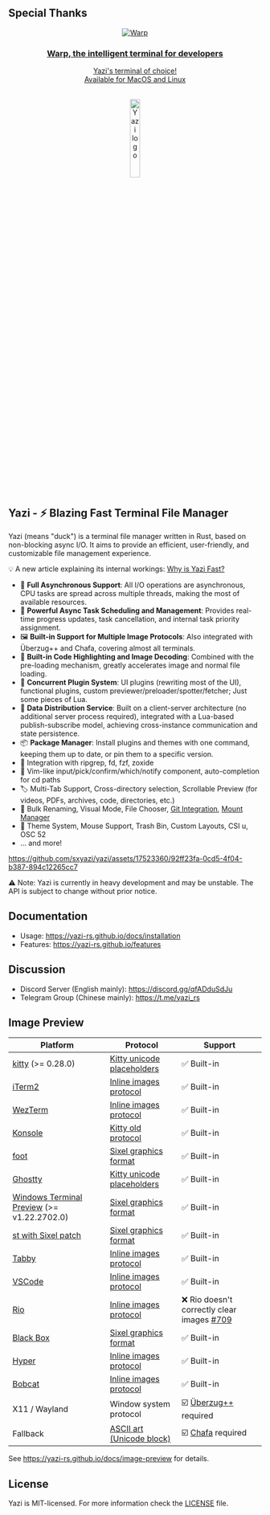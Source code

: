 ## Special Thanks

<div align="center" markdown="1">

[![Warp](https://github.com/user-attachments/assets/0c3b132c-8984-49cf-918a-db6f6abe2c01)](https://www.warp.dev/?utm_source=github&utm_medium=referral&utm_campaign=yazi)<br>

### [Warp, the intelligent terminal for developers](https://www.warp.dev/?utm_source=github&utm_medium=referral&utm_campaign=inquirer)

[Yazi's terminal of choice!](https://www.warp.dev/?utm_source=github&utm_medium=referral&utm_campaign=yazi)<br>
[Available for MacOS and Linux](https://www.warp.dev/?utm_source=github&utm_medium=referral&utm_campaign=yazi)<br>

</div>
<br/>
<div align="center">
  <img src="assets/logo.png" alt="Yazi logo" width="20%">
</div>

## Yazi - ⚡️ Blazing Fast Terminal File Manager

Yazi (means "duck") is a terminal file manager written in Rust, based on non-blocking async I/O. It aims to provide an efficient, user-friendly, and customizable file management experience.

💡 A new article explaining its internal workings: [Why is Yazi Fast?](https://yazi-rs.github.io/blog/why-is-yazi-fast)

- 🚀 **Full Asynchronous Support**: All I/O operations are asynchronous, CPU tasks are spread across multiple threads, making the most of available resources.
- 💪 **Powerful Async Task Scheduling and Management**: Provides real-time progress updates, task cancellation, and internal task priority assignment.
- 🖼️ **Built-in Support for Multiple Image Protocols**: Also integrated with Überzug++ and Chafa, covering almost all terminals.
- 🌟 **Built-in Code Highlighting and Image Decoding**: Combined with the pre-loading mechanism, greatly accelerates image and normal file loading.
- 🔌 **Concurrent Plugin System**: UI plugins (rewriting most of the UI), functional plugins, custom previewer/preloader/spotter/fetcher; Just some pieces of Lua.
- 📡 **Data Distribution Service**: Built on a client-server architecture (no additional server process required), integrated with a Lua-based publish-subscribe model, achieving cross-instance communication and state persistence.
- 📦 **Package Manager**: Install plugins and themes with one command, keeping them up to date, or pin them to a specific version.
- 🧰 Integration with ripgrep, fd, fzf, zoxide
- 💫 Vim-like input/pick/confirm/which/notify component, auto-completion for cd paths
- 🏷️ Multi-Tab Support, Cross-directory selection, Scrollable Preview (for videos, PDFs, archives, code, directories, etc.)
- 🔄 Bulk Renaming, Visual Mode, File Chooser, [Git Integration](https://github.com/yazi-rs/plugins/tree/main/git.yazi), [Mount Manager](https://github.com/yazi-rs/plugins/tree/main/mount.yazi)
- 🎨 Theme System, Mouse Support, Trash Bin, Custom Layouts, CSI u, OSC 52
- ... and more!

https://github.com/sxyazi/yazi/assets/17523360/92ff23fa-0cd5-4f04-b387-894c12265cc7

⚠️ Note: Yazi is currently in heavy development and may be unstable. The API is subject to change without prior notice.

## Documentation

- Usage: https://yazi-rs.github.io/docs/installation
- Features: https://yazi-rs.github.io/features

## Discussion

- Discord Server (English mainly): https://discord.gg/qfADduSdJu
- Telegram Group (Chinese mainly): https://t.me/yazi_rs

## Image Preview

| Platform                                                                                                      | Protocol                               | Support                                               |
| ------------------------------------------------------------------------------------------------------------- | -------------------------------------- | ----------------------------------------------------- |
| [kitty](https://github.com/kovidgoyal/kitty) (>= 0.28.0)                                                      | [Kitty unicode placeholders][kgp]      | ✅ Built-in                                           |
| [iTerm2](https://iterm2.com)                                                                                  | [Inline images protocol][iip]          | ✅ Built-in                                           |
| [WezTerm](https://github.com/wez/wezterm)                                                                     | [Inline images protocol][iip]          | ✅ Built-in                                           |
| [Konsole](https://invent.kde.org/utilities/konsole)                                                           | [Kitty old protocol][kgp-old]          | ✅ Built-in                                           |
| [foot](https://codeberg.org/dnkl/foot)                                                                        | [Sixel graphics format][sixel]         | ✅ Built-in                                           |
| [Ghostty](https://github.com/ghostty-org/ghostty)                                                             | [Kitty unicode placeholders][kgp]      | ✅ Built-in                                           |
| [Windows Terminal Preview](https://github.com/microsoft/terminal/releases/tag/v1.22.2702.0) (>= v1.22.2702.0) | [Sixel graphics format][sixel]         | ✅ Built-in                                           |
| [st with Sixel patch](https://github.com/bakkeby/st-flexipatch)                                               | [Sixel graphics format][sixel]         | ✅ Built-in                                           |
| [Tabby](https://github.com/Eugeny/tabby)                                                                      | [Inline images protocol][iip]          | ✅ Built-in                                           |
| [VSCode](https://github.com/microsoft/vscode)                                                                 | [Inline images protocol][iip]          | ✅ Built-in                                           |
| [Rio](https://github.com/raphamorim/rio)                                                                      | [Inline images protocol][iip]          | ❌ Rio doesn't correctly clear images [#709][rio-bug] |
| [Black Box](https://gitlab.gnome.org/raggesilver/blackbox)                                                    | [Sixel graphics format][sixel]         | ✅ Built-in                                           |
| [Hyper](https://github.com/vercel/hyper)                                                                      | [Inline images protocol][iip]          | ✅ Built-in                                           |
| [Bobcat](https://github.com/ismail-yilmaz/Bobcat)                                                             | [Inline images protocol][iip]          | ✅ Built-in                                           |
| X11 / Wayland                                                                                                 | Window system protocol                 | ☑️ [Überzug++][ueberzug] required                     |
| Fallback                                                                                                      | [ASCII art (Unicode block)][ascii-art] | ☑️ [Chafa][chafa] required                            |

See https://yazi-rs.github.io/docs/image-preview for details.

<!-- Protocols -->

[kgp]: https://sw.kovidgoyal.net/kitty/graphics-protocol/#unicode-placeholders
[kgp-old]: https://github.com/sxyazi/yazi/blob/main/yazi-adapter/src/drivers/kgp_old.rs
[iip]: https://iterm2.com/documentation-images.html
[sixel]: https://www.vt100.net/docs/vt3xx-gp/chapter14.html
[ascii-art]: https://en.wikipedia.org/wiki/ASCII_art

<!-- Dependencies -->

[ueberzug]: https://github.com/jstkdng/ueberzugpp
[chafa]: https://hpjansson.org/chafa/

<!-- Rio bug -->

[rio-bug]: https://github.com/raphamorim/rio/issues/709

## License

Yazi is MIT-licensed. For more information check the [LICENSE](LICENSE) file.
